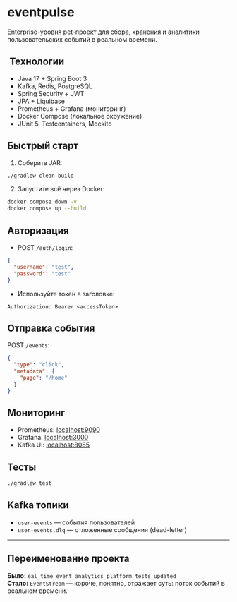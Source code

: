 # eventpulse

Enterprise-уровня pet-проект для сбора, хранения и аналитики пользовательских событий в реальном времени.

## ️ Технологии

- Java 17 + Spring Boot 3
- Kafka, Redis, PostgreSQL
- Spring Security + JWT
- JPA + Liquibase
- Prometheus + Grafana (мониторинг)
- Docker Compose (локальное окружение)
- JUnit 5, Testcontainers, Mockito

##  Быстрый старт

1. Соберите JAR:
```bash
./gradlew clean build
```

2. Запустите всё через Docker:
```bash
docker compose down -v
docker compose up --build
```


##  Авторизация

- POST `/auth/login`:
```json
{
  "username": "test",
  "password": "test"
}
```
- Используйте токен в заголовке:
```
Authorization: Bearer <accessToken>
```

##  Отправка события

POST `/events`:
```json
{
  "type": "click",
  "metadata": {
    "page": "/home"
  }
}
```

##  Мониторинг

- Prometheus: [localhost:9090](http://localhost:9090)
- Grafana: [localhost:3000](http://localhost:3000)
- Kafka UI: [localhost:8085](http://localhost:8085)

##  Тесты

```bash
./gradlew test
```

##  Kafka топики

- `user-events` — события пользователей
- `user-events.dlq` — отложенные сообщения (dead-letter)

---

##  Переименование проекта

**Было:** `eal_time_event_analytics_platform_tests_updated`  
**Стало:** `EventStream` — короче, понятно, отражает суть: поток событий в реальном времени.

